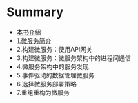 # Summary

* [本书介绍](README.md)
* [1.微服务简介](chapter1.md)
* 2.构建微服务：使用API​​网关
* 3.构建微服务：微服务架构中的进程间通信
* 4.微服务架构中的服务发现
* 5.事件驱动的数据管理微服务
* 6.选择微服务部署策略
* 7.重组重构为微服务

